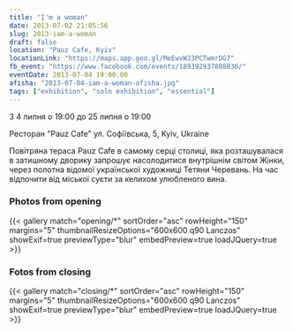 ```yaml
---
title: "I'm a woman"
date: 2013-07-02 21:05:56
slug: 2013-iam-a-woman
draft: false
location: "Pauz Сafe, Kyiv"
locationLink: "https://maps.app.goo.gl/MeEwvWJ3PCTwmrDG7"
fb_event: "https://www.facebook.com/events/189392937888836/"
eventDate: 2013-07-04 19:00:00
afisha: "2013-07-04-iam-a-woman-afisha.jpg"
tags: ["exhibition", "solo exhibition", "essential"]
---
```


З 4 липня о 19:00 до 25 липня о 19:00

Ресторан "Pauz Сafe" 
ул. Софіївська, 5, Kyiv, Ukraine
 
Повітряна тераса Pauz Cafe в самому серці столиці, яка розташувалася в затишному дворику запрошує насолодитися внутрішнім світом Жінки, через полотна відомої української художниці Тетяни Черевань. На час відпочити від міської суєти за келихом улюбленого вина.

### Photos from opening

{{< gallery match="opening/*" sortOrder="asc" rowHeight="150" margins="5" thumbnailResizeOptions="600x600 q90 Lanczos" showExif=true previewType="blur" embedPreview=true loadJQuery=true >}}

### Fotos from closing

{{< gallery match="closing/*" sortOrder="asc" rowHeight="150" margins="5" thumbnailResizeOptions="600x600 q90 Lanczos" showExif=true previewType="blur" embedPreview=true loadJQuery=true >}}
